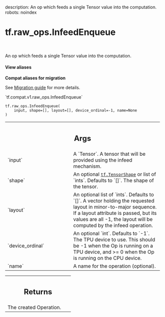 description: An op which feeds a single Tensor value into the computation.
robots: noindex

# tf.raw_ops.InfeedEnqueue

<!-- Insert buttons and diff -->

<table class="tfo-notebook-buttons tfo-api nocontent" align="left">

</table>



An op which feeds a single Tensor value into the computation.

<section class="expandable">
  <h4 class="showalways">View aliases</h4>
  <p>
<b>Compat aliases for migration</b>
<p>See
<a href="https://www.tensorflow.org/guide/migrate">Migration guide</a> for
more details.</p>
<p>`tf.compat.v1.raw_ops.InfeedEnqueue`</p>
</p>
</section>

<pre class="devsite-click-to-copy prettyprint lang-py tfo-signature-link">
<code>tf.raw_ops.InfeedEnqueue(
    input, shape=[], layout=[], device_ordinal=-1, name=None
)
</code></pre>



<!-- Placeholder for "Used in" -->


<!-- Tabular view -->
 <table class="responsive fixed orange">
<colgroup><col width="214px"><col></colgroup>
<tr><th colspan="2"><h2 class="add-link">Args</h2></th></tr>

<tr>
<td>
`input`
</td>
<td>
A `Tensor`.
A tensor that will be provided using the infeed mechanism.
</td>
</tr><tr>
<td>
`shape`
</td>
<td>
An optional <a href="../../tf/TensorShape.md"><code>tf.TensorShape</code></a> or list of `ints`. Defaults to `[]`.
The shape of the tensor.
</td>
</tr><tr>
<td>
`layout`
</td>
<td>
An optional list of `ints`. Defaults to `[]`.
A vector holding the requested layout in minor-to-major sequence.
If a layout attribute is passed, but its values are all -1, the layout will
be computed by the infeed operation.
</td>
</tr><tr>
<td>
`device_ordinal`
</td>
<td>
An optional `int`. Defaults to `-1`.
The TPU device to use. This should be -1 when the Op
is running on a TPU device, and >= 0 when the Op is running on the CPU
device.
</td>
</tr><tr>
<td>
`name`
</td>
<td>
A name for the operation (optional).
</td>
</tr>
</table>



<!-- Tabular view -->
 <table class="responsive fixed orange">
<colgroup><col width="214px"><col></colgroup>
<tr><th colspan="2"><h2 class="add-link">Returns</h2></th></tr>
<tr class="alt">
<td colspan="2">
The created Operation.
</td>
</tr>

</table>

